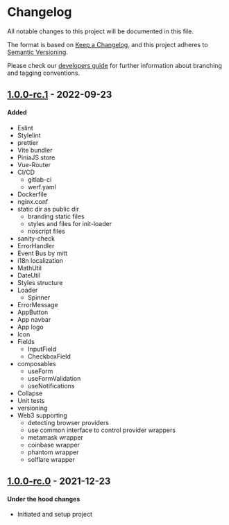 # Changelog
All notable changes to this project will be documented in this file.

The format is based on [Keep a Changelog](https://keepachangelog.com/en/1.0.0/),
and this project adheres to [Semantic Versioning](https://semver.org/spec/v2.0.0.html).

Please check our [developers guide](https://gitlab.com/tokend/developers-guide)
for further information about branching and tagging conventions.

## [1.0.0-rc.1] - 2022-09-23
#### Added
- Eslint
- Stylelint
- prettier
- Vite bundler
- PiniaJS store
- Vue-Router
- CI/CD
  - gitlab-ci
  - werf.yaml
- Dockerfile
- nginx.conf
- static dir as public dir
  - branding static files
  - styles and files for init-loader
  - noscript files
- sanity-check
- ErrorHandler
- Event Bus by mitt
- i18n localization
- MathUtil
- DateUtil
- Styles structure
- Loader
  - Spinner
- ErrorMessage
- AppButton
- App navbar
- App logo
- Icon
- Fields
  - InputField
  - CheckboxField
- composables
  - useForm
  - useFormValidation
  - useNotifications
- Collapse
- Unit tests
- versioning
- Web3 supporting
  - detecting browser providers
  - use common interface to control provider wrappers
  - metamask wrapper
  - coinbase wrapper
  - phantom wrapper
  - solflare wrapper

## [1.0.0-rc.0] - 2021-12-23
#### Under the hood changes
- Initiated and setup project

[Unreleased]: https://gitlab.com/distributed_lab/frontend/vue-template/compare/1.0.0-rc.1...main
[1.0.0-rc.1]: https://gitlab.com/distributed_lab/frontend/vue-template/compare/1.0.0-rc.0...1.0.0-rc.1
[1.0.0-rc.0]: https://gitlab.com/distributed_lab/frontend/vue-template/tags/1.0.0-rc.0
